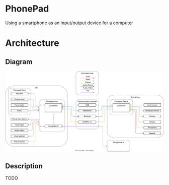 # PhonePad
Using a smartphone as an input/output device for a computer

# Architecture
## Diagram
![](docs/architecture.drawio.svg)

## Description
TODO
